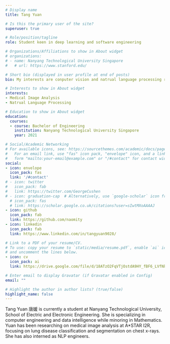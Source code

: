 ```yaml
---
# Display name
title: Tang Yuan

# Is this the primary user of the site?
superuser: true

# Role/position/tagline
role: Student keen in deep learning and software engineering

# Organizations/Affiliations to show in About widget
# organizations:
# - name: Nanyang Technological University Singapore
#   # url: https://www.stanford.edu/

# Short bio (displayed in user profile at end of posts)
bio: My interests are conputer vision and natrual language processing reseach and their applications. 

# Interests to show in About widget
interests:
- Medical Image Analysis
- Natrual Language Processing

# Education to show in About widget
education:
  courses:
  - course: Bachelor of Engineering
    institution: Nanyang Technological University Singapore
    year: 2021

# Social/Academic Networking
# For available icons, see: https://sourcethemes.com/academic/docs/page-builder/#icons
#   For an email link, use "fas" icon pack, "envelope" icon, and a link in the
#   form "mailto:your-email@example.com" or "/#contact" for contact widget.
social:
- icon: envelope
  icon_pack: fas
  link: '/#contact'
# - icon: twitter
#   icon_pack: fab
#   link: https://twitter.com/GeorgeCushen
# - icon: graduation-cap  # Alternatively, use `google-scholar` icon from `ai` icon pack
  # icon_pack: fas
  # link: https://scholar.google.co.uk/citations?user=sIwtMXoAAAAJ
- icon: github
  icon_pack: fab
  link: https://github.com/naomity
- icon: linkedin
  icon_pack: fab
  link: https://www.linkedin.com/in/tangyuan9028/

# Link to a PDF of your resume/CV.
# To use: copy your resume to `static/media/resume.pdf`, enable `ai` icons in `params.toml`, 
# and uncomment the lines below.
- icon: cv
  icon_pack: ai
  link: https://drive.google.com/file/d/18ATzO2FqVTjOstdA9HY_fBF6_LVfNkJk/view?usp=sharing

# Enter email to display Gravatar (if Gravatar enabled in Config)
email: ""

# Highlight the author in author lists? (true/false)
highlight_name: false
---
```


Tang Yuan 唐媛 is currently a student at Nanyang Technological University, School of Electric and Electronic Engineering. She is specializing in computer engineering and data intelligence while minoring in Mathematics. Yuan has been researching on medical image analysis at A*STAR I2R, focusing on lung disease classification and segmentation on chest x-rays. She has also interned as NLP engineers. 